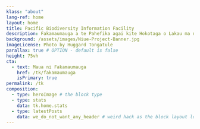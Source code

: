 ```yaml
---
klass: "about"
lang-ref: home
layout: home
title: Pacific Biodiversity Information Facility
description: Fakamaumauga a te Pahefika agai kite Hokotaga o Lakau ma na meaola kehekehe I te Pahefika.
background: /assets/images/Niue-Project-Banner.jpg
imageLicense: Photo by Huggard Tongatule
parallax: true # OPTION - default is false
height: 75vh
cta:
  - text: Maua ni Fakamaumauga
    href: /tk/fakamaumauga
    isPrimary: true
permalink: /tk
composition:
  - type: heroImage # the block type
  - type: stats
    data: tk.home.stats
  - type: latestPosts
    data: we_do_not_want_any_header # weird hack as the block layout looks for a data element and falls back to the page if none is present
---
```


